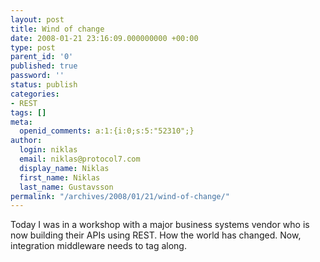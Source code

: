 ```yaml
---
layout: post
title: Wind of change
date: 2008-01-21 23:16:09.000000000 +00:00
type: post
parent_id: '0'
published: true
password: ''
status: publish
categories:
- REST
tags: []
meta:
  openid_comments: a:1:{i:0;s:5:"52310";}
author:
  login: niklas
  email: niklas@protocol7.com
  display_name: Niklas
  first_name: Niklas
  last_name: Gustavsson
permalink: "/archives/2008/01/21/wind-of-change/"
---
```

Today I was in a workshop with a major business systems vendor who is now building their APIs using REST. How the world has changed. Now, integration middleware needs to tag along.

